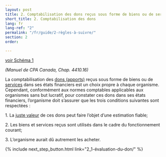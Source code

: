 ```yaml
---
layout: post
title: 2. Comptabilisation des dons reçus sous forme de biens ou de services
short_title: 2. Comptabilisation des dons
lang: fr
lang-ref: "2"
permalink: "/fr/guide/2-règles-à-suivre/"
section: 2
order: 

---
```

<a href="{{ site.baseurl }}/assets/schema-diagram/schema1.pdf" class="toolkit" target="_blank">voir Schéma 1</a>

_(Manuel de CPA Canada, Chap. 4410.16)_

La comptabilisation des <a class="tip" href="{{site.baseurl}}/fr/boîte_à_outils/lexique#apports" target="_blank" title="Transfert sans contrepartie d’argent ou d’autres actifs à un organisme sans but lucratif, ou règlement ou annulation sans contrepartie d’un élément de passif de cet organisme, tel un don en argent.">dons (apports)</a> reçus sous forme de biens ou de <a class="tip" href="{{site.baseurl}}/fr/boîte_à_outils/lexique#service" target="_blank" title="Tout ce qui n’est ni un bien, ni de l’argent, ni tout ce qui est fourni à un employeur par un salarié relativement à sa charge ou à son emploi.">services</a> dans ses états financiers est un choix propre à chaque organisme. Cependant, conformément aux normes comptables applicables aux organismes sans but lucratif, pour constater ces dons dans ses états financiers, l’organisme doit s’assurer que les trois conditions suivantes sont respectées :

1\. La <a class="tip" href="{{site.baseurl}}/fr/boîte_à_outils/lexique#juste-valeur" target="_blank" title="Montant de la contrepartie dont conviendraient des parties compétentes agissant en toute liberté dans des conditions de pleine concurrence, tel le prix de vente au détail dans un commerce local ou en ligne.">juste valeur</a> de ces dons peut faire l’objet d’une estimation fiable;

2\. Les biens et services reçus sont utilisés dans le cadre du fonctionnement courant;

3\. L’organisme aurait dû autrement les acheter.

{% include next_step_button.html link="2_1-évaluation-du-don/" %}